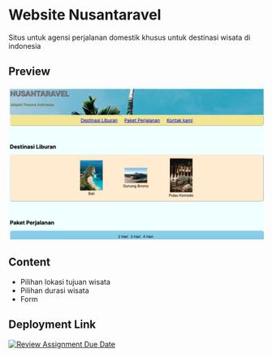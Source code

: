 # Website Nusantaravel

Situs untuk agensi perjalanan domestik khusus untuk destinasi wisata di indonesia

## Preview

![situs nusantaravel](<Screenshot 2024-06-28 at 23.20.32.png>)

## Content

- Pilihan lokasi tujuan wisata
- Pilihan durasi wisata
- Form

## Deployment Link

[![Review Assignment Due Date](https://classroom.github.com/assets/deadline-readme-button-22041afd0340ce965d47ae6ef1cefeee28c7c493a6346c4f15d667ab976d596c.svg)](https://classroom.github.com/a/2BREHFic)

[def]: <Screenshot 2024-06-28 at 23.20.32.png>
